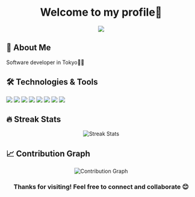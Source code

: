 <h1 align="center">Welcome to my profile🚀</h1>

<p align="center">
  <img src="https://readme-typing-svg.herokuapp.com/?lines=Full-stack+Developer;Open+Source+Enthusiast;Always+learning+new+things&font=Fira%20Code&center=true&width=380&height=50">
</p>

## 🚀 About Me

Software developer in Tokyo🔭🗼

## 🛠️ Technologies & Tools

![](https://img.shields.io/badge/Code-JavaScript-informational?style=flat&logo=javascript&logoColor=white&color=2bbc8a)
![](https://img.shields.io/badge/Code-TypeScript-informational?style=flat&logo=typescript&logoColor=white&color=2bbc8a)
![](https://img.shields.io/badge/Code-Python-informational?style=flat&logo=python&logoColor=white&color=2bbc8a)
![](https://img.shields.io/badge/Code-React-informational?style=flat&logo=react&logoColor=white&color=2bbc8a)
![](https://img.shields.io/badge/Code-Node.js-informational?style=flat&logo=node.js&logoColor=white&color=2bbc8a)
![](https://img.shields.io/badge/Code-Nest.js-informational?style=flat&logo=nestjs&logoColor=white&color=2bbc8a)
![](https://img.shields.io/badge/Code-PHP-informational?style=flat&logo=php&logoColor=white&color=2bbc8a)
![](https://img.shields.io/badge/Tools-Docker-informational?style=flat&logo=docker&logoColor=white&color=2bbc8a)

## 🔥 Streak Stats

<p align="center">
  <img src="https://github-readme-streak-stats.herokuapp.com/?user=Masa7452&theme=dark&count_private=true" alt="Streak Stats" />
</p>

## 📈 Contribution Graph

<p align="center">
  <img src="https://github-readme-activity-graph.vercel.app/graph?username=Masa7452&theme=github&count_private=true" alt="Contribution Graph" />
</p>

<h3 align="center">Thanks for visiting! Feel free to connect and collaborate 😊</h3>
